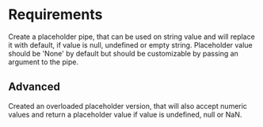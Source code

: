 # Requirements

Create a placeholder pipe, that can be used on string value and will replace it with default, if value is null, undefined or empty string.
Placeholder value should be 'None' by default but should be customizable by passing an argument to the pipe.

## Advanced

Created an overloaded placeholder version, that will also accept numeric values and return a placeholder value if value is undefined, null or NaN.
